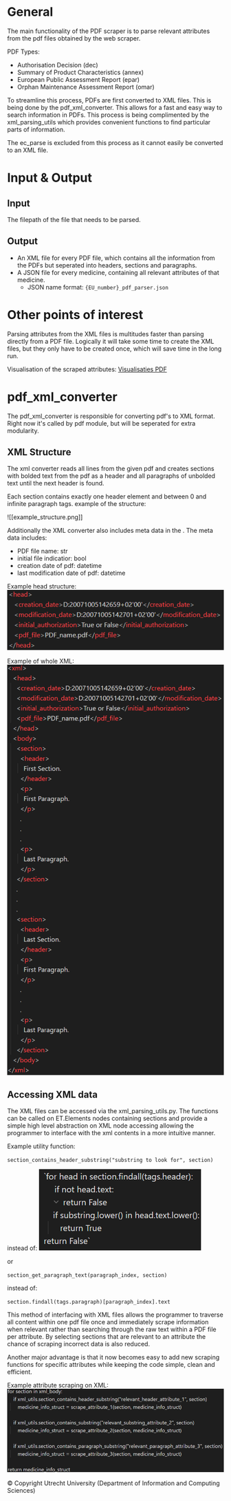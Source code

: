 # General
The main functionality of the PDF scraper is to parse relevant attributes from the 
pdf files obtained by the web scraper. 

PDF Types:
- Authorisation Decision                (dec)
- Summary of Product Characteristics    (annex)
- European Public Assessment Report     (epar)
- Orphan Maintenance Assessment Report  (omar)

To streamline this process, PDFs are first converted to XML files. This is being
done by the pdf_xml_converter. This allows for a fast and easy way to search 
information in PDFs. This process is being complimented by the xml_parsing_utils
which provides convenient functions to find particular parts of information.

The ec_parse is excluded from this process as it cannot easily be converted to
an XML file.

# Input & Output
## Input
The filepath of the file that needs to be parsed.

## Output
- An XML file for every PDF file, which contains all the information from the PDFs but
  seperated into headers, sections and paragraphs.
- A JSON file for every medicine, containing all relevant attributes of that medicine.
  - JSON name format: `{EU_number}_pdf_parser.json`

# Other points of interest
Parsing attributes from the XML files is multitudes faster than parsing directly
from a PDF file. Logically it will take some time to create the XML files, but 
they only have to be created once, which will save time in the long run.

Visualisation of the scraped attributes: [Visualisaties PDF](MediSee_PDF_visualisation.html)

# pdf_xml_converter
The pdf_xml_converter is responsible for converting pdf's to XML format. 
Right now it's called by pdf module, but will be seperated for extra modularity.

## XML Structure
The xml converter reads all lines from the given pdf and creates sections with 
bolded text from the pdf as a header and all paragraphs of unbolded text until 
the next header is found.

Each section contains exactly one header element and between 0 and infinite paragraph tags.
example of the structure:

![[example_structure.png]]

Additionally the XML converter also includes meta data in the <head>.
The meta data includes:
- PDF file name: str
- initial file indicatior: bool
- creation date of pdf: datetime
- last modification date of pdf: datetime

Example head structure:
![head_structure](https://github.com/MediSeeUU/MediSeeUU/blob/development/scraping/pdf_module/docs/sphinx-source/head_structure.png?raw=true)

Example of whole XML:
![whole_xml](https://github.com/MediSeeUU/MediSeeUU/blob/development/scraping/pdf_module/docs/sphinx-source/whole_xml.png?raw=true)

## Accessing XML data
The XML files can be accessed via the xml_parsing_utils.py. The functions can be called on ET.Elements nodes 
containing sections and provide a simple high level abstraction on XML node accessing allowing the programmer
to interface with the xml contents in a more intuitive manner.

Example utility function:

`section_contains_header_substring("substring to look for", section)` 

instead of:
![for_loop](https://github.com/MediSeeUU/MediSeeUU/blob/development/scraping/pdf_module/docs/sphinx-source/for_loop.png?raw=true)

or

`section_get_paragraph_text(paragraph_index, section)`

instead of:

`section.findall(tags.paragraph)[paragraph_index].text`

This method of interfacing with XML files allows the programmer to traverse all content within one pdf file once
and immediately scrape information when relevant rather than searching through the raw text within a PDF file per attribute.
By selecting sections that are relevant to an attribute the chance of scraping incorrect data is also reduced.

Another major advantage is that it now becomes easy to add new scraping functions for specific attributes while keeping
the code simple, clean and efficient.

Example attribute scraping on XML:
![scraping](https://github.com/MediSeeUU/MediSeeUU/blob/development/scraping/pdf_module/docs/sphinx-source/scraping.png?raw=true)

© Copyright Utrecht University (Department of Information and Computing Sciences)

